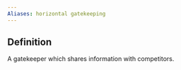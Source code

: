 ```yaml
---
Aliases: horizontal gatekeeping
---
```

## Definition
A gatekeeper which shares information with competitors.
